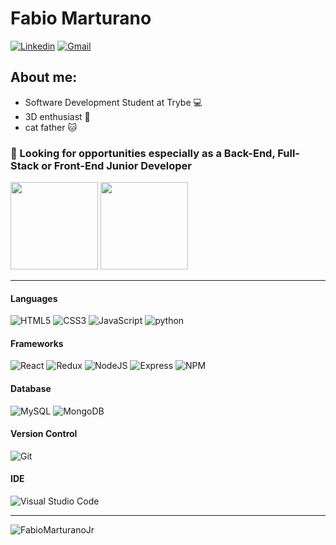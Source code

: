 # Fabio Marturano

[![Linkedin](https://img.shields.io/badge/LinkedIn-blue?style=for-the-badge&logo=Linkedin)](https://www.linkedin.com/in/fabiomarturanojr/)
[![Gmail](https://img.shields.io/badge/Gmail-D14836?style=for-the-badge&logo=gmail&logoColor=white)](mailto:fabiocmjor@gmail.com)


## About me:

- Software Development Student at Trybe :computer:
- 3D enthusiast 🦸
- cat father :cat: 

 ### :mag_right: Looking for opportunities especially as a Back-End, Full-Stack or Front-End Junior Developer 

 <img 
  src="https://github-readme-stats.vercel.app/api/top-langs/?username=FabioMarturanoJr&langs_count=4&layout=compact&theme=tokyonight"
  height="140em"
 />
 <img  
  src="https://github-readme-stats.vercel.app/api?username=FabioMarturanoJr&show_icons=true&theme=tokyonight&hide=stars,issues&custom_title=Git Status"  
  height="140em"
 />

----

#### Languages
![HTML5](https://img.shields.io/badge/html5-%23E34F26.svg?style=for-the-badge&logo=html5&logoColor=white)
![CSS3](https://img.shields.io/badge/css3-%231572B6.svg?style=for-the-badge&logo=css3&logoColor=white)
![JavaScript](https://img.shields.io/badge/javascript-%23323330.svg?style=for-the-badge&logo=javascript&logoColor=%23F7DF1E)
![python](https://img.shields.io/badge/python-%23323330.svg?style=for-the-badge&logo=python&logoColor=%23F7DF1E)

#### Frameworks
![React](https://img.shields.io/badge/react-%2320232a.svg?style=for-the-badge&logo=react&logoColor=%2361DAFB)
![Redux](https://img.shields.io/badge/Redux-593D88?style=for-the-badge&logo=redux&logoColor=white)
![NodeJS](https://img.shields.io/badge/node.js-6DA55F?style=for-the-badge&logo=node.js&logoColor=white)
![Express](https://img.shields.io/badge/Express.js-000000?style=for-the-badge&logo=express&logoColor=white)
![NPM](https://img.shields.io/badge/npm-CB3837?style=for-the-badge&logo=npm&logoColor=white)

#### Database
![MySQL](https://img.shields.io/badge/mysql-%2300f.svg?style=for-the-badge&logo=mysql&logoColor=white)
![MongoDB](https://img.shields.io/badge/MongoDB-%234ea94b.svg?style=for-the-badge&logo=mongodb&logoColor=white)

#### Version Control
![Git](https://img.shields.io/badge/git-%23F05033.svg?style=for-the-badge&logo=git&logoColor=white)

#### IDE
![Visual Studio Code](https://img.shields.io/badge/VS%20Code-0078d7.svg?style=for-the-badge&logo=visual-studio-code&logoColor=white)

----

<p align="left"> <img src="https://komarev.com/ghpvc/?username=FabioMarturanoJr" alt="FabioMarturanoJr" /> </p>
